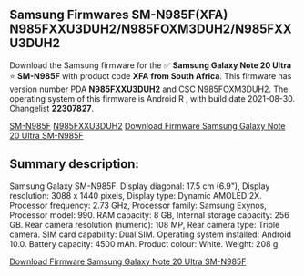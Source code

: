 <h2>Samsung Firmwares SM-N985F(XFA) N985FXXU3DUH2/N985FOXM3DUH2/N985FXXU3DUH2</h2>
Download the Samsung firmware for the ✅ <strong>Samsung Galaxy Note 20 Ultra </strong> ⭐ <strong>SM-N985F</strong> with product code <strong>XFA</strong> <strong> from South Africa</strong>. This firmware has version number PDA <strong>N985FXXU3DUH2</strong> and CSC N985FOXM3DUH2. The operating system of this firmware is Android R , with build date 2021-08-30. Changelist <strong>22307827</strong>.


[SM-N985F](https://samfirm.shop/samsung/model/SM-N985F)
[N985FXXU3DUH2](https://samfirm.shop/samsung/pda/N985FXXU3DUH2)
[Download Firmware Samsung Galaxy Note 20 Ultra SM-N985F](https://samfirm.shop/samsung/firmware/451992)
<h2>Summary description:</h2>
<p>Samsung Galaxy SM-N985F. Display diagonal: 17.5 cm (6.9"), Display resolution: 3088 x 1440 pixels, Display type: Dynamic AMOLED 2X. Processor frequency: 2.73 GHz, Processor family: Samsung Exynos, Processor model: 990. RAM capacity: 8 GB, Internal storage capacity: 256 GB. Rear camera resolution (numeric): 108 MP, Rear camera type: Triple camera. SIM card capability: Dual SIM. Operating system installed: Android 10.0. Battery capacity: 4500 mAh. Product colour: White. Weight: 208 g</p>


[Download Firmware Samsung Galaxy Note 20 Ultra SM-N985F](https://samfirm.shop/samsung/firmware/451992)
